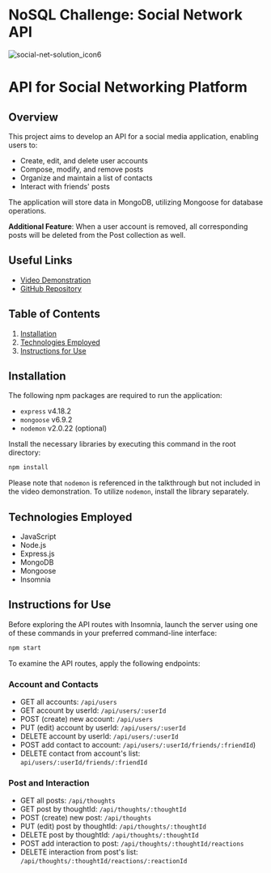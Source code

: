 # NoSQL Challenge: Social Network API

![social-net-solution_icon6](https://user-images.githubusercontent.com/113915529/228991431-569833c3-27bf-424c-901a-66d4262aab52.svg)


# API for Social Networking Platform

## Overview

This project aims to develop an API for a social media application, enabling users to:

- Create, edit, and delete user accounts
- Compose, modify, and remove posts 
- Organize and maintain a list of contacts
- Interact with friends' posts 

The application will store data in MongoDB, utilizing Mongoose for database operations.

**Additional Feature**: When a user account is removed, all corresponding posts will be deleted from the Post collection as well.

## Useful Links

- [Video Demonstration]()
- [GitHub Repository]()

## Table of Contents

1. [Installation](#installation)
2. [Technologies Employed](#technologies-employed)
3. [Instructions for Use](#instructions-for-use)

## Installation

The following npm packages are required to run the application:

- `express` v4.18.2
- `mongoose` v6.9.2
- `nodemon` v2.0.22 (optional)

Install the necessary libraries by executing this command in the root directory:

```bash
npm install
```

Please note that `nodemon` is referenced in the talkthrough but not included in the video demonstration. To utilize `nodemon`, install the library separately.

## Technologies Employed

- JavaScript
- Node.js
- Express.js
- MongoDB
- Mongoose
- Insomnia

## Instructions for Use

Before exploring the API routes with Insomnia, launch the server using one of these commands in your preferred command-line interface:

```bash
npm start
```



To examine the API routes, apply the following endpoints:

### Account and Contacts

- GET all accounts: `/api/users`
- GET account by userId: `/api/users/:userId`
- POST (create) new account: `/api/users`
- PUT (edit) account by userId: `/api/users/:userId`
- DELETE account by userId: `/api/users/:userId`
- POST add contact to account: `/api/users/:userId/friends/:friendId`)
- DELETE contact from account's list: `api/users/:userId/friends/:friendId`

### Post and Interaction

- GET all posts: `/api/thoughts`
- GET post by thoughtId: `/api/thoughts/:thoughtId`
- POST (create) new post: `/api/thoughts`
- PUT (edit) post by thoughtId: `/api/thoughts/:thoughtId`
- DELETE post by thoughtId: `/api/thoughts/:thoughtId`
- POST add interaction to post: `/api/thoughts/:thoughtId/reactions`
- DELETE interaction from post's list: `/api/thoughts/:thoughtId/reactions/:reactionId`


